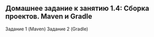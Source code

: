 ## Домашнее задание к занятию 1.4: Сборка проектов. Maven и Gradle

 Задание 1 (Maven)
 Задание 2 (Gradle)
